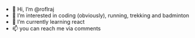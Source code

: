 - 👋 Hi, I’m @roflraj
- 👀 I’m interested in coding (obviously), running, trekking and badminton
- 🌱 I’m currently learning react
- 📫 you can reach me via comments

<!---
roflraj/roflraj is a ✨ special ✨ repository because its `README.md` (this file) appears on your GitHub profile.
You can click the Preview link to take a look at your changes.
--->

